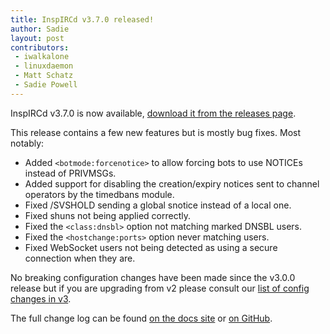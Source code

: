 ```yaml
---
title: InspIRCd v3.7.0 released!
author: Sadie
layout: post
contributors:
 - iwalkalone
 - linuxdaemon
 - Matt Schatz
 - Sadie Powell
---
```


InspIRCd v3.7.0 is now available, [download it from the releases page](https://github.com/inspircd/inspircd/releases/tag/v3.7.0).


This release contains a few new features but is mostly bug fixes. Most notably:
- Added `<botmode:forcenotice>` to allow forcing bots to use NOTICEs instead of PRIVMSGs.
- Added support for disabling the creation/expiry notices sent to channel operators by the timedbans module.
- Fixed /SVSHOLD sending a global snotice instead of a local one.
- Fixed shuns not being applied correctly.
- Fixed the `<class:dnsbl>` option not matching marked DNSBL users.
- Fixed the `<hostchange:ports>` option never matching users.
- Fixed WebSocket users not being detected as using a secure connection when they are.

No breaking configuration changes have been made since the v3.0.0 release but if you are upgrading from v2 please consult our [list of config changes in v3](https://docs.inspircd.org/3/breaking-changes).

<!--more-->

The full change log can be found [on the docs site](https://docs.inspircd.org/3/change-log/#inspircd-370) or [on GitHub](https://github.com/inspircd/inspircd/compare/v3.6.0...v3.7.0).
